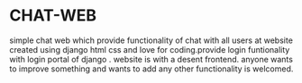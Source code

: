 # CHAT-WEB
simple chat web which provide functionality of chat with all users at website 
created using django html css and love for coding.provide login funtionality  with login portal of django .
website is with a desent frontend.
anyone wants to improve something and wants to add any other functionality is welcomed.
